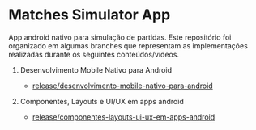 # Matches Simulator App
App android nativo para simulação de partidas. Este repositório foi organizado em algumas branches que representam as implementações realizadas durante os seguintes conteúdos/vídeos.



1. Desenvolvimento Mobile Nativo para Android
    - [release/desenvolvimento-mobile-nativo-para-android](https://github.com/NeemiasLacerdaLeal/matches-simulator-app/tree/release/desenvolvimento-mobile-nativo-para-android)
    
2. Componentes, Layouts e UI/UX em apps android
    - [release/componentes-layouts-ui-ux-em-apps-android](https://github.com/NeemiasLacerdaLeal/matches-simulator-app/tree/release/componentes-layouts-ui-ux-em-apps-android)
